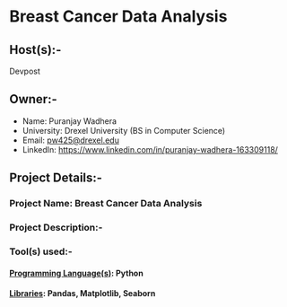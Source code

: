 # Breast Cancer Data Analysis

## Host(s):-
Devpost

## Owner:-
- Name: Puranjay Wadhera
- University: Drexel University (BS in Computer Science)
- Email: pw425@drexel.edu
- LinkedIn: https://www.linkedin.com/in/puranjay-wadhera-163309118/

## Project Details:-

### Project Name: Breast Cancer Data Analysis
### Project Description:-
####
### Tool(s) used:-
#### <u>Programming Language(s)</u>: Python
#### <u>Libraries</u>: Pandas, Matplotlib, Seaborn 